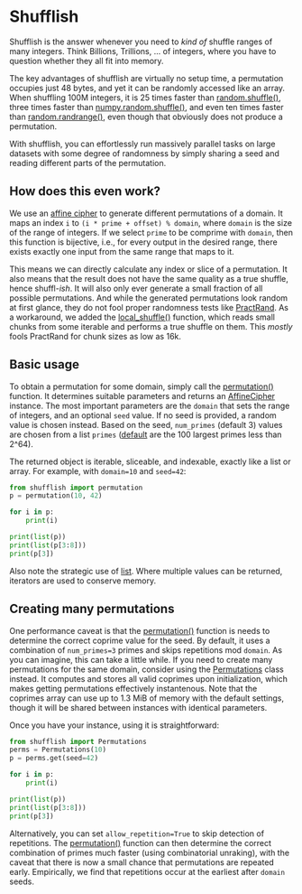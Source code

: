 # Shufflish

Shufflish is the answer whenever you need to _kind of_ shuffle ranges of many
integers.
Think Billions, Trillions, ... of integers, where you have to question
whether they all fit into memory.

The key advantages of shufflish are virtually no setup time, a permutation
occupies just 48 bytes, and yet it can be randomly accessed like an array.
When shuffling 100M integers, it is 25 times faster than
[random.shuffle()](https://docs.python.org/3/library/random.html#random.shuffle),
three times faster than
[numpy.random.shuffle()](https://numpy.org/doc/stable/reference/random/generated/numpy.random.shuffle.html#numpy.random.shuffle),
and even ten times faster than
[random.randrange()](https://docs.python.org/3/library/random.html#random.randrange),
even though that obviously does not produce a permutation.

With shufflish, you can effortlessly run massively parallel tasks on large
datasets with some degree of randomness by simply sharing a seed and
reading different parts of the permutation.



## How does this even work?

We use an [affine cipher](https://en.wikipedia.org/wiki/Affine_cipher)
to generate different permutations of a domain.
It maps an index `i` to `(i * prime + offset) % domain`,
where `domain` is the size of the range of integers.
If we select `prime` to be comprime with `domain`, then this function is
bijective, i.e., for every output in the desired range, there exists exactly
one input from the same range that maps to it.

This means we can directly calculate any index or slice of a permutation.
It also means that the result does not have the same quality as a true shuffle,
hence shuffl-_ish_.
It will also only ever generate a small fraction of all possible permutations.
And while the generated permutations look random at first glance, they do not
fool proper randomness tests like [PractRand](https://pracrand.sourceforge.net/).
As a workaround, we added the
[local_shuffle()](https://shufflish.readthedocs.io/stable/api_reference.html#shufflish.local_shuffle)
function, which reads small chunks from some iterable and performs a true
shuffle on them.
This _mostly_ fools PractRand for chunk sizes as low as 16k.



## Basic usage

To obtain a permutation for some domain, simply call the
[permutation()](https://shufflish.readthedocs.io/stable/api_reference.html#shufflish.permutation)
function.
It determines suitable parameters and returns an
[AffineCipher](https://shufflish.readthedocs.io/stable/api_reference.html#shufflish.AffineCipher)
instance.
The most important parameters are the ``domain`` that sets the range of integers,
and an optional ``seed`` value.
If no seed is provided, a random value is chosen instead.
Based on the seed, ``num_primes`` (default 3) values are chosen from a list ``primes``
([default](https://shufflish.readthedocs.io/stable/api_reference.html#shufflish.PRIMES)
are the 100 largest primes less than 2^64).

The returned object is iterable, sliceable, and indexable, exactly like a list or array.
For example, with ``domain=10`` and ``seed=42``:

```Python
from shufflish import permutation
p = permutation(10, 42)

for i in p:
    print(i)

print(list(p))
print(list(p[3:8]))
print(p[3])
```

Also note the strategic use of
[list](https://docs.python.org/3/library/stdtypes.html#list).
Where multiple values can be returned, iterators are used to conserve memory.



## Creating many permutations

One performance caveat is that the
[permutation()](https://shufflish.readthedocs.io/stable/api_reference.html#shufflish.permutation)
function is needs to determine the correct coprime value for the seed.
By default, it uses a combination of ``num_primes=3`` primes
and skips repetitions mod ``domain``.
As you can imagine, this can take a little while.
If you need to create many permutations for the same domain,
consider using the
[Permutations](https://shufflish.readthedocs.io/stable/api_reference.html#shufflish.Permutations)
class instead.
It computes and stores all valid coprimes upon initialization,
which makes getting permutations effectively instantenous.
Note that the coprimes array can use up to 1.3 MiB of memory with the default
settings, though it will be shared between instances with identical parameters.

Once you have your instance, using it is straightforward:

```python
from shufflish import Permutations
perms = Permutations(10)
p = perms.get(seed=42)

for i in p:
    print(i)

print(list(p))
print(list(p[3:8]))
print(p[3])
```

Alternatively, you can set ``allow_repetition=True`` to skip detection of repetitions.
The
[permutation()](https://shufflish.readthedocs.io/stable/api_reference.html#shufflish.permutation)
function can then determine the correct combination of primes much faster
(using combinatorial unraking), with the caveat that there is now a small chance
that permutations are repeated early.
Empirically, we find that repetitions occur at the earliest after ``domain`` seeds.
